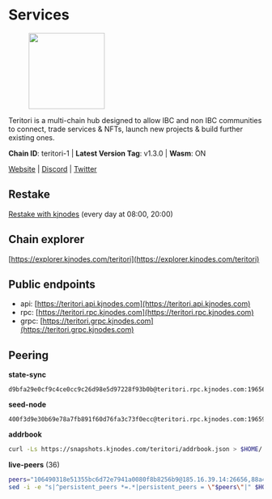 # Services

<figure><img src="https://raw.githubusercontent.com/kj89/testnet_manuals/main/pingpub/logos/teritori.png" width="150" alt=""><figcaption></figcaption></figure>

Teritori is a multi-chain hub designed to allow IBC and non IBC communities  to connect, trade services & NFTs, launch new projects & build further existing ones.

**Chain ID**: teritori-1 | **Latest Version Tag**: v1.3.0 | **Wasm**: ON

[Website](https://teritori.com) | [Discord](https://discord.gg/teritori) | [Twitter](https://twitter.com/TeritoriNetwork)

## Restake

[Restake with kjnodes](https://restake.app/teritori/torivaloper184ln03hkpt75uhrrr26f66kvcqvf4yn4nc2xjm) (every day at 08:00, 20:00)
## Chain explorer
[https://explorer.kjnodes.com/teritori](https://explorer.kjnodes.com/teritori)

## Public endpoints

* api: [https://teritori.api.kjnodes.com](https://teritori.api.kjnodes.com)
* rpc: [https://teritori.rpc.kjnodes.com](https://teritori.rpc.kjnodes.com)
* grpc: [https://teritori.grpc.kjnodes.com](https://teritori.grpc.kjnodes.com)

## Peering

**state-sync**

```text
d9bfa29e0cf9c4ce0cc9c26d98e5d97228f93b0b@teritori.rpc.kjnodes.com:19656
```

**seed-node**

```text
400f3d9e30b69e78a7fb891f60d76fa3c73f0ecc@teritori.rpc.kjnodes.com:19659
```

**addrbook**
```bash
curl -Ls https://snapshots.kjnodes.com/teritori/addrbook.json > $HOME/.teritorid/config/addrbook.json
```

**live-peers** (36)
```bash
peers="106490318e51355bc6d72e7941a0080f8b8256b9@185.16.39.14:26656,88a407d4749e1ccbb630f98ca44f304744d97864@38.242.141.168:26656,3178ac8fffd269325500c95679d58d5e8ec61746@198.244.213.94:22956,d9bfa29e0cf9c4ce0cc9c26d98e5d97228f93b0b@65.109.88.38:19656,920f32f409bbb18b641cdc9513545e2e016c2c62@142.132.203.60:26656,48980875839186e08e12ebf0d9a2803b45206833@65.109.92.241:38026,0b27217386756577e1eadf00c4169dc8f041e522@51.210.7.219:26656,856c165de82fbd0489df9ec6ffaa0958c620e073@198.244.179.127:26656,78815c81331c114cd508dae3a012f0d3e5e2b966@185.119.118.117:3000,5a98d637a16b16bf425a4a785c9d11a7d1e5b8a0@65.21.131.215:26736,46b7ae20e3cc4264076a91c3601f3894a021a80d@65.108.6.45:36656,2f93424bd346b857bd5164eaac0b2bfd5fd644c0@144.91.127.252:26656,bbc594f0a8424368b869fef47a18d6e35965db2e@176.9.188.21:26656,0e189bbc6db606a14950a0e59641b798a255c3c8@65.109.37.154:3000,ce3baba928ae06cd3ff0af20aec888a82ddffef7@54.37.129.171:26656,8ac41af54dfd91c41de71cde222a55670f2f405d@141.95.65.73:15956,ec4126b26336cd61b335345df4ff2a3fbb79338a@65.109.92.240:20026,d856120f262134ebf13e1d2632d778b69e704208@65.108.4.188:15956,a25a3a218a699e71e2a64edaa45f457dfd8507ba@65.21.148.206:26656,6ef7a8bc7a3cc0856594f12570e8f2282a099dcf@65.109.93.152:26796,e1b058e5cfa2b836ddaa496b10911da62dcf182e@138.201.8.248:26656,82ebb17ddac20928fb8107201dad9f5aea7f9132@198.244.200.3:26656,1e08fefb7e8851490d40e804df76d1ac33cb1f0a@38.146.3.175:15956,2b4f46e601fb4ede2a0c98976337e3afdaa50dac@65.108.238.102:15956,fec9760fec02405039ee0e90f80322b893e4ccef@65.144.145.234:26656,b336b83d9bab0b8cf96a3833efcbc196fab63fdd@212.95.51.215:36656,3594b73f909a9c4b87cfe6a361ef8b2b51124dd5@65.109.69.59:15956,16f90d350de14a596ebdc683ce5e703c14e40bb3@75.119.146.181:19656,526d8c7c44f59be9a39d7463c576b68c0db23174@65.108.234.23:15956,a043a97266360ff45781a9fc9392aedc16494c59@65.108.97.58:19656,5f087defadaf536818dad2d9c8f53405812eb9cd@188.68.162.237:26659,14e492161cc595b9da7823c27d9e5862f9e2d2c1@173.215.85.171:20030,1f9293a286df733dac6303aad3c39240ad3b3796@178.211.139.24:46656,f6921fded4e203ba0cd26e4ea306983763268c3a@51.159.129.164:26656,4740ad44e58f4f4a0e2b9c4353500009eb73a05a@176.191.97.120:26656,f97a75fb69d3a5fe893dca7c8d238ccc0bd66a8f@188.165.221.155:6969"
sed -i -e "s|^persistent_peers *=.*|persistent_peers = \"$peers\"|" $HOME/.teritorid/config/config.toml
```
